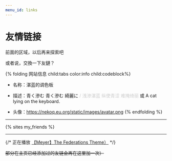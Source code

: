 ```yaml
---
menu_id: links
---
```


# 友情链接

前面的区域，以后再来探索吧

或者说，交換一下友鏈？

{% folding 网站信息 child:tabs color:info child:codeblock%}
  - 名称：湛蓝的调色板

  - 描述：青く滲む 青く滲む 綺麗に <font color="#CCC"> / 浅渗湛蓝 纵使青涩 难掩绮丽</font> 
    或 A cat lying on the keyboard.

  - 头像：https://nekoq.eu.org/static/images/avatar.png
{% endfolding %}

---

{% sites my_friends %}

---

{/* 正在播放 [【Meyer】The Federations Theme）](https://music.163.com/song?id=1436226764) */}

~~部分在主页已经添加过的友链会再在这里加一次）~~